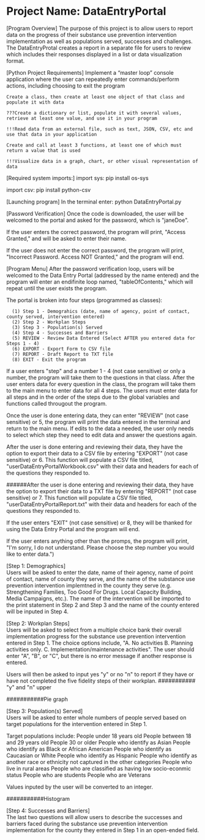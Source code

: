 # Project Name: DataEntryPortal

[Program Overview]
  The purpose of this project is to allow users to report data on the progress of their substance use prevention intervention implementation as well as populations served, successes and challenges. The DataEntryProtal creates a report in a separate file for users to review which includes their responses displayed in a list or data visualization format. 


[Python Project Requirements]
    Implement a “master loop” console application where the user can repeatedly enter commands/perform actions, including choosing to exit the program

    Create a class, then create at least one object of that class and populate it with data

    ???Create a dictionary or list, populate it with several values, retrieve at least one value, and use it in your program

    !!!Read data from an external file, such as text, JSON, CSV, etc and use that data in your application

    Create and call at least 3 functions, at least one of which must return a value that is used

    !!!Visualize data in a graph, chart, or other visual representation of data


[Required system imports:]
  import sys:
      pip install os-sys

  import csv:
      pip install python-csv

[Launching program]
  In the terminal enter:
      python DataEntryPortal.py


[Password Verification]
  Once the code is downloaded, the user will be welcomed to the portal and asked for the password, which is "janeDoe".  
  
  If the user enters the correct password, the program will print, "Access Granted," and will be asked to enter their name.
  
  If the user does not enter the correct password, the program will print, "Incorrect Password. Access NOT Granted," and the program will end.
  

[Program Menu]
  After the password verification loop, users will be welcomed to the Data Entry Portal (addressed by the name entered) and the program will enter an endifinite loop named, "tableOfContents," which will repeat until the user exists the program.

  The portal is broken into four steps (programmed as classes): 

      (1) Step 1 - Demograhics (date, name of agency, point of contact, county served, intervention entered)
      (2) Step 2 - Workplan Steps
      (3) Step 3 - Population(s) Served
      (4) Step 4 - Successes and Barriers
      (5) REVIEW - Review Data Entered (Select AFTER you entered data for Steps 1 - 4) 
      (6) EXPORT - Export Form to CSV file
      (7) REPORT - Draft Report to TXT file
      (8) EXIT - Exit the program  
      
  If a user enters "step" and a number 1 - 4 (not case sensitive) or only a number, the program will take them to the questions in that class. After the user enters data for every question in the class, the program will take them to the main menu to enter data for all 4 steps.  The users must enter data for all steps and in the order of the steps due to the global variables and functions called througout the program.  

  Once the user is done entering data, they can enter "REVIEW" (not case sensitive) or 5, the program will print the data entered in the terminal and return to the main menu.  If edits to the data a needed, the user only needs to select which step they need to edit data and answer the questions again. 

  After the user is done entering and reviewing their data, they have the option to export their data to a CSV file by entering "EXPORT" (not case sensitive) or 6.  This function will populate a CSV file titled, "userDataEntryPortalWorkbook.csv" with their data and headers for each of the questions they responded to. 

  ######After the user is done entering and reviewing their data, they have the option to export their data to a TXT file by entering "REPORT" (not case sensitive) or 7.  This function will populate a CSV file titled, "userDataEntryPortalReport.txt" with their data and headers for each of the questions they responded to. 

  If the user enters "EXIT" (not case sensitive) or 8, they will be thanked for using the Data Entry Portal and the program will end.  
  
  If the user enters anything other than the promps, the program will print, "I'm sorry, I do not understand. Please choose the step number you would like to enter data.")
  

[Step 1: Demographics]  
  Users will be asked to enter the date, name of their agency, name of point of contact, name of county they serve, and the name of the substance use prevention intervention implemtned in the county they serve (e.g. Strengthening Families, Too Good For Drugs. Local Capacity Building, Media Campaigns, etc.).  The name of the intervention will be imported to the print statement in Step 2 and Step 3 and the name of the county entered will be inputed in Step 4. 
  
 
[Step 2: Workplan Steps]  
  Users will be asked to select from a multiple choice bank their overall implementation progress for the substance use prevention intervention entered in Step 1.  The choice options include, "A. No activities B. Planning activities only. C. Implementation/maintenance activities". The user should enter "A", "B", or "C", but there is no error message if another response is entered. 

  Users will then be asked to input yes "y" or no "n" to report if they have or have not completed the five fidelity steps of their workplan.
  ########### "y" and "n" upper
  
  ###########Pie graph


[Step 3: Population(s) Served]  
Users will be asked to enter whole numbers of people served based on target populations for the intervention entered in Step 1.

Target populations include: 
    People under 18 years old 
    People between 18 and 29 years old
    People 30 or older 
    People who identify as Asian
    People who identify as Black or African American
    People who identify as Caucasian or White
    People who identify as Hispanic
    People who identify as another race or ethnicity not captured in the other categories
    People who live in rural areas 
    People who are classified as having low socio-econmic status
    People who are students
    People who are Veterans

Values inputed by the user will be converted to an integer.

###########Histogram 


[Step 4: Successes and Barriers]  
  The last two questions will allow users to describe the successes and barriers faced during the substance use prevention intervention implementation for the county they entered in Step 1 in an open-ended field.  
